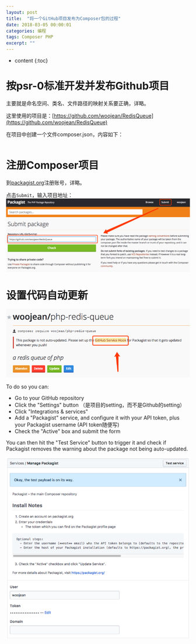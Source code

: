 ```yaml
---
layout: post
title:  "将一个GitHub项目发布为Composer包的过程"
date: 2018-03-05 00:00:01
categories: 编程
tags: Composer PHP
excerpt: ""
---
```


* content
{:toc}


# 按psr-0标准开发并发布Github项目
主要就是命名空间、类名、文件路径的映射关系要正确，详略。

这里使用的项目是：[https://github.com/woojean/RedisQueue](https://github.com/woojean/RedisQueue)

在项目中创建一个文件composer.json，内容如下：
```

```


# 注册Composer项目

到[packagist.org](https://packagist.org)注册账号，详略。


点击`Submit`，输入项目地址：
![image](/images/tech/composer_1.png)


# 设置代码自动更新
![image](/images/tech/composer_2.png)

To do so you can:
* Go to your GitHub repository
* Click the "Settings" button  （是项目的setting，而不是Github的setting）
* Click "Integrations & services"
* Add a "Packagist" service, and configure it with your API token, plus your Packagist username (API token随便写)
* Check the "Active" box and submit the form

You can then hit the "Test Service" button to trigger it and check if Packagist removes the warning about the package not being auto-updated.

![image](/images/tech/composer_3.png)



